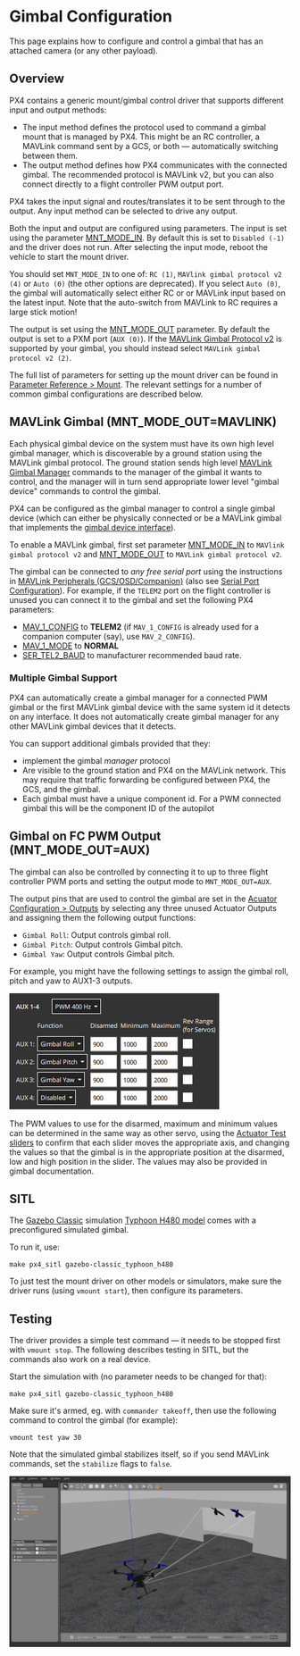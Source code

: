 # Gimbal Configuration

This page explains how to configure and control a gimbal that has an attached camera (or any other payload).

## Overview

PX4 contains a generic mount/gimbal control driver that supports different input and output methods:

- The input method defines the protocol used to command a gimbal mount that is managed by PX4. This might be an RC controller, a MAVLink command sent by a GCS, or both — automatically switching between them.
- The output method defines how PX4 communicates with the connected gimbal. The recommended protocol is MAVLink v2, but you can also connect directly to a flight controller PWM output port.

PX4 takes the input signal and routes/translates it to be sent through to the output. Any input method can be selected to drive any output.

Both the input and output are configured using parameters. The input is set using the parameter [MNT_MODE_IN](../advanced_config/parameter_reference.md#MNT_MODE_IN). By default this is set to `Disabled (-1)` and the driver does not run. After selecting the input mode, reboot the vehicle to start the mount driver.

You should set `MNT_MODE_IN` to one of: `RC (1)`, `MAVlink gimbal protocol v2 (4)` or `Auto (0)` (the other options are deprecated). If you select `Auto (0)`, the gimbal will automatically select either RC or or MAVLink input based on the latest input. Note that the auto-switch from MAVLink to RC requires a large stick motion!

The output is set using the [MNT_MODE_OUT](../advanced_config/parameter_reference.md#MNT_MODE_OUT) parameter. By default the output is set to a PXM port (`AUX (0)`). If the [MAVLink Gimbal Protocol v2](https://mavlink.io/en/services/gimbal_v2.html) is supported by your gimbal, you should instead select `MAVLink gimbal protocol v2 (2)`.

The full list of parameters for setting up the mount driver can be found in [Parameter Reference > Mount](../advanced_config/parameter_reference.md#mount). The relevant settings for a number of common gimbal configurations are described below.

## MAVLink Gimbal (MNT_MODE_OUT=MAVLINK)

Each physical gimbal device on the system must have its own high level gimbal manager, which is discoverable by a ground station using the MAVLink gimbal protocol. The ground station sends high level [MAVLink Gimbal Manager](https://mavlink.io/en/services/gimbal_v2.html#gimbal-manager-messages) commands to the manager of the gimbal it wants to control, and the manager will in turn send appropriate lower level "gimbal device" commands to control the gimbal.

PX4 can be configured as the gimbal manager to control a single gimbal device (which can either be physically connected or be a MAVLink gimbal that implements the [gimbal device interface](https://mavlink.io/en/services/gimbal_v2.html#gimbal-device-messages)).

To enable a MAVLink gimbal, first set parameter [MNT_MODE_IN](../advanced_config/parameter_reference.md#MNT_MODE_IN) to `MAVlink gimbal protocol v2` and [MNT_MODE_OUT](../advanced_config/parameter_reference.md#MNT_MODE_OUT) to `MAVLink gimbal protocol v2`.

The gimbal can be connected to *any free serial port* using the instructions in [MAVLink Peripherals (GCS/OSD/Companion)](../peripherals/mavlink_peripherals.md) (also see [Serial Port Configuration](../peripherals/serial_configuration.md#serial-port-configuration)). For example, if the `TELEM2` port on the flight controller is unused you can connect it to the gimbal and set the following PX4 parameters:
- [MAV_1_CONFIG](../advanced_config/parameter_reference.md#MAV_1_CONFIG) to **TELEM2** (if `MAV_1_CONFIG` is already used for a companion computer (say), use `MAV_2_CONFIG`).
- [MAV_1_MODE](../advanced_config/parameter_reference.md#MAV_1_MODE) to **NORMAL**
- [SER_TEL2_BAUD](../advanced_config/parameter_reference.md#SER_TEL2_BAUD) to manufacturer recommended baud rate.

### Multiple Gimbal Support

PX4 can automatically create a gimbal manager for a connected PWM gimbal or the first MAVLink gimbal device with the same system id it detects on any interface. It does not automatically create gimbal manager for any other MAVLink gimbal devices that it detects.

You can support additional gimbals provided that they:

- implement the gimbal _manager_ protocol
- Are visible to the ground station and PX4 on the MAVLink network. This may require that traffic forwarding be configured between PX4, the GCS, and the gimbal.
- Each gimbal must have a unique component id. For a PWM connected gimbal this will be the component ID of the autopilot


## Gimbal on FC PWM Output (MNT_MODE_OUT=AUX)

The gimbal can also be controlled by connecting it to up to three flight controller PWM ports and setting the output mode to `MNT_MODE_OUT=AUX`.

The output pins that are used to control the gimbal are set in the [Acuator Configuration > Outputs](../config/actuators.md#actuator-outputs) by selecting any three unused Actuator Outputs and assigning them the following output functions:
- `Gimbal Roll`: Output controls gimbal roll.
- `Gimbal Pitch`: Output controls Gimbal pitch.
- `Gimbal Yaw`: Output controls Gimbal pitch.

For example, you might have the following settings to assign the gimbal roll, pitch and yaw to AUX1-3 outputs.

![Gimbal Actuator config](../../assets/config/actuators/qgc_actuators_gimbal.png)

The PWM values to use for the disarmed, maximum and minimum values can be determined in the same way as other servo, using the [Actuator Test sliders](../config/actuators.md#actuator-testing) to confirm that each slider moves the appropriate axis, and changing the values so that the gimbal is in the appropriate position at the disarmed, low and high position in the slider. The values may also be provided in gimbal documentation.

## SITL

The [Gazebo Classic](../sim_gazebo_classic/README.md) simulation [Typhoon H480 model](../sim_gazebo_classic/gazebo_vehicles.md#typhoon-h480-hexrotor) comes with a preconfigured simulated gimbal.

To run it, use:

```
make px4_sitl gazebo-classic_typhoon_h480
```

To just test the mount driver on other models or simulators, make sure the driver runs (using `vmount start`), then configure its parameters.

## Testing

The driver provides a simple test command — it needs to be stopped first with `vmount stop`. The following describes testing in SITL, but the commands also work on a real device.

Start the simulation with (no parameter needs to be changed for that):

```
make px4_sitl gazebo-classic_typhoon_h480
```

Make sure it's armed, eg. with `commander takeoff`, then use the following command to control the gimbal (for example):

```
vmount test yaw 30
```

Note that the simulated gimbal stabilizes itself, so if you send MAVLink commands, set the `stabilize` flags to `false`.

![Gazebo Gimbal Simulation](../../assets/simulation/gazebo_classic/gimbal-simulation.png)
